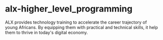 # alx-higher_level_programming
ALX provides technology training to accelerate the career trajectory of young Africans. By equipping them with practical and technical skills, it help them to thrive in today's digital economy.
